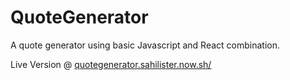 # QuoteGenerator
A quote generator using basic Javascript and React combination.

Live Version @ [quotegenerator.sahilister.now.sh/](https://quotegenerator.sahilister.now.sh/)
